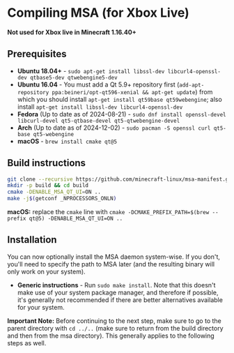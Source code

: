 # Compiling MSA (for Xbox Live)

**Not used for Xbox live in Minecraft 1.16.40+**

## Prerequisites

- **Ubuntu 18.04+** -
  `sudo apt-get install libssl-dev libcurl4-openssl-dev qtbase5-dev qtwebengine5-dev`
- **Ubuntu 16.04** - You must add a Qt 5.9+ repository first
  (`add-apt-repository ppa:beineri/opt-qt596-xenial && apt-get update`)
  from which you should install
  `apt-get install qt59base qt59webengine`; also install
  `apt-get install libssl-dev libcurl4-openssl-dev`
- **Fedora** (Up to date as of 2024-08-21) -
  `sudo dnf install openssl-devel libcurl-devel qt5-qtbase-devel qt5-qtwebengine-devel`
- **Arch** (Up to date as of 2024-12-02) - 
  `sudo pacman -S openssl curl qt5-base qt5-webengine`
- **macOS** - `brew install cmake qt@5`

## Build instructions

``` bash
git clone --recursive https://github.com/minecraft-linux/msa-manifest.git msa && cd msa
mkdir -p build && cd build
cmake -DENABLE_MSA_QT_UI=ON ..
make -j$(getconf _NPROCESSORS_ONLN)
```

**macOS:** replace the `cmake` line with
`cmake -DCMAKE_PREFIX_PATH=$(brew --prefix qt@5) -DENABLE_MSA_QT_UI=ON ..`

## Installation

You can now optionally install the MSA daemon system-wise. If you don't,
you'll need to specify the path to MSA later (and the resulting binary
will only work on your system).

- **Generic instructions** - Run `sudo make install`. Note that this
  doesn't make use of your system package manager, and therefore if
  possible, it's generally not recommended if there are better
  alternatives available for your system.

**Important Note:** Before continuing to the next step, make sure to go
to the parent directory with `cd ../..` (make sure to return from the
build directory and then from the msa directory). This generally applies
to the following steps as well.
